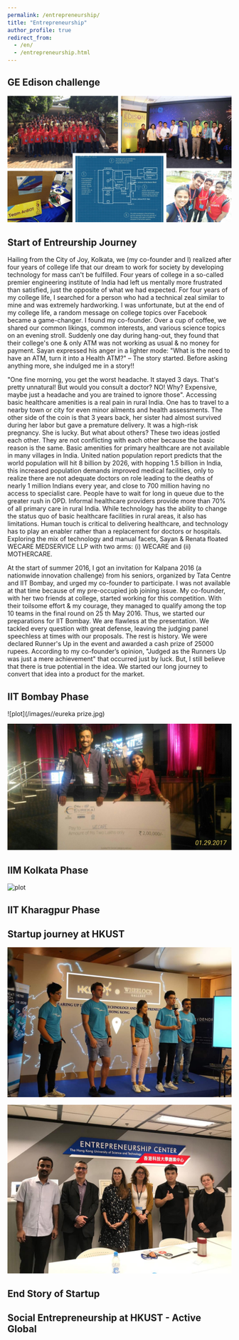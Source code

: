 ```yaml
---
permalink: /entrepreneurship/
title: "Entrepreneurship"
author_profile: true
redirect_from: 
  - /en/
  - /entrepreneurship.html
---
```

## GE Edison challenge 

![plot](/images//ge.jpg)

## Start of Entreurship Journey 


Hailing from the City of Joy, Kolkata, we (my co-founder and I) realized after four years of college life that our dream to work for society by developing technology for mass can't be fulfilled. Four years of college in a so-called premier engineering institute of India had left us mentally more frustrated than satisfied, just the opposite of what we had expected. For four years of my college life, I searched for a person who had a technical zeal similar to mine and was extremely hardworking. I was unfortunate, but at the end of my college life, a random message on college topics over Facebook became a game-changer. I found my co-founder. Over a cup of coffee, we shared our common likings, common interests, and various science topics on an evening stroll. Suddenly one day during hang-out, they found that their college's one & only ATM was not working as usual & no money for payment. Sayan expressed his anger in a lighter mode: "What is the need to have an ATM, turn it into a Health ATM?" – The story started. Before asking anything more, she indulged me in a story!! 

"One fine morning, you get the worst headache. It stayed 3 days. That's pretty unnatural! But would you consult a doctor? NO! Why? Expensive, maybe just a headache and you are trained to ignore those". Accessing basic healthcare amenities is a real pain in rural India. One has to travel to a nearby town or city for even minor ailments and health assessments. The other side of the coin is that 3 years back, her sister had almost survived during her labor but gave a premature delivery. It was a high-risk pregnancy. She is lucky. But what about others? These two ideas jostled each other. They are not conflicting with each other because the basic reason is the same. Basic amenities for primary healthcare are not available in many villages in India. United nation population report predicts that the world population will hit 8 billion by 2026, with hopping 1.5 billion in India, this increased population demands improved medical facilities, only to realize there are not adequate doctors on role leading to the deaths of nearly 1 million Indians every year, and close to 700 million having no access to specialist care. People have to wait for long in queue due to the greater rush in OPD. Informal healthcare providers provide more than 70% of all primary care in rural India. While technology has the ability to change the status quo of basic healthcare facilities in rural areas, it also has limitations. Human touch is critical to delivering healthcare, and technology has to play an enabler rather than a replacement for doctors or hospitals. Exploring the mix of technology and manual facets, Sayan & Renata floated WECARE MEDSERVICE LLP with two arms: (i) WECARE and (ii) MOTHERCARE.

At the start of summer 2016, I got an invitation for Kalpana 2016 (a nationwide innovation challenge) from his seniors, organized by Tata Centre and IIT Bombay, and urged my co-founder to participate. I was not available at that time because of my pre-occupied job joining issue. My co-founder, with her two friends at college, started working for this competition. With their toilsome effort & my courage, they managed to qualify among the top 10 teams in the final round on 25 th May 2016. Thus, we started our preparations for IIT Bombay. We are flawless at the presentation. We tackled every question with great defense, leaving the judging panel speechless at times with our proposals. The rest is history. We were declared Runner's Up in the event and awarded a cash prize of 25000 rupees. According to my co-founder’s opinion, "Judged as the Runners Up was just a mere achievement" that occurred just by luck. But, I still believe that there is true potential in the idea. We started our long journey to convert that idea into a product for the market.


## IIT Bombay Phase 

![plot](/images//eureka prize.jpg)

![plot](/images//9.jpg)

## IIM Kolkata Phase 

![plot](/images//tsec_best.jpg)

## IIT Kharagpur Phase 

## Startup journey at HKUST 

![plot](/images//IMG-20190705-WA0003.jpg)

![plot](/images//IMG-20190516-WA0006.jpg)

## End Story of Startup

##  Social Entrepreneurship at HKUST - Active Global




